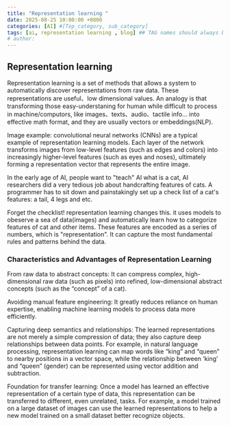 ```yaml
---
title: "Representation learning "
date: 2025-08-25 10:00:00 +0800
categories: [AI] #[Top_category, sub_category]
tags: [ai, representation learning , blog] ## TAG names should always be lowercase
# author: 
---
```

## Representation learning 
Representation learning is a set of methods that allows a system to automatically discover representations from raw data. These representations are useful、low dimensional values. An analogy is that transforming those easy-understaning for human while difficult to process in machine/computors, like images、texts、audio、tactile info... into effective math format, and they are usually vectors or embeddings(NLP).

Image example: convolutional neural networks (CNNs) are a typical example of representation learning models. Each layer of the network transforms images from low-level features (such as edges and colors) into increasingly higher-level features (such as eyes and noses), ultimately forming a representation vector that represents the entire image.

In the early age of AI, people want to "teach" AI what is a cat, AI researchers did a very tedious job about handcrafting features of cats. A programmer has to sit down and painstakingly set up a check list of a cat's features: a tail, 4 legs and etc. 

Forget the checklist! representation learning changes this. it uses models to obeserve a sea of data(images) and automatically learn how to categorize features of cat and other items. These features are encoded as a series of numbers, which is "representation". It can capture the most fundamental rules and patterns behind the data.

### Characteristics and Advantages of Representation Learning
From raw data to abstract concepts: It can compress complex, high-dimensional raw data (such as pixels) into refined, low-dimensional abstract concepts (such as the “concept” of a cat).

Avoiding manual feature engineering: It greatly reduces reliance on human expertise, enabling machine learning models to process data more efficiently.

Capturing deep semantics and relationships: The learned representations are not merely a simple compression of data; they also capture deep relationships between data points. For example, in natural language processing, representation learning can map words like “king” and “queen” to nearby positions in a vector space, while the relationship between ‘king’ and “queen” (gender) can be represented using vector addition and subtraction.

Foundation for transfer learning: Once a model has learned an effective representation of a certain type of data, this representation can be transferred to different, even unrelated, tasks. For example, a model trained on a large dataset of images can use the learned representations to help a new model trained on a small dataset better recognize objects.

